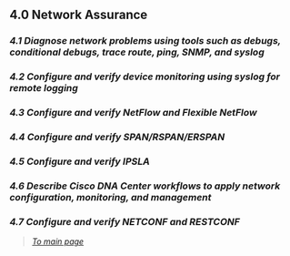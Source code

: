 ## 4.0 Network Assurance  


### *4.1 Diagnose network problems using tools such as debugs, conditional debugs, trace route, ping, SNMP, and syslog*  


### *4.2 Configure and verify device monitoring using syslog for remote logging*  


### *4.3 Configure and verify NetFlow and Flexible NetFlow*  


### *4.4 Configure and verify SPAN/RSPAN/ERSPAN*  


### *4.5 Configure and verify IPSLA*  


### *4.6 Describe Cisco DNA Center workflows to apply network configuration, monitoring, and management*  


### *4.7 Configure and verify NETCONF and RESTCONF*  


> *[To main page](https://github.com/network-dluong/CCNP-ENCOR/tree/master)*
